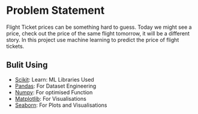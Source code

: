 # Problem Statement
Flight Ticket prices can be something hard to guess. Today we might see a price, check out the
price of the same flight tomorrow, it will be a different story. In this project use machine learning to
predict the price of flight tickets.


## Bulit Using

- [Scikit](https://scikit-learn.org/stable/): Learn: ML Libraries Used
- [Pandas](https://pandas.pydata.org/): For Dataset Engineering
- [Numpy](https://numpy.org/): For optimised Function
- [Matplotlib](https://matplotlib.org/): For Visualisations
- [Seaborn](https://seaborn.pydata.org/): For Plots and Visualisations
